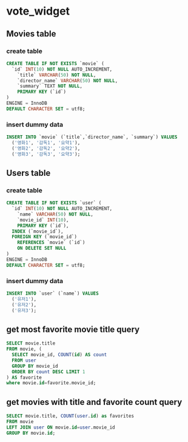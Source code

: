 # vote_widget

## Movies table

### create table

```sql
CREATE TABLE IF NOT EXISTS `movie` (
  `id` INT(10) NOT NULL AUTO_INCREMENT,
	`title` VARCHAR(50) NOT NULL,
	`director_name` VARCHAR(50) NOT NULL,
	`summary` TEXT NOT NULL,
	PRIMARY KEY (`id`)
)
ENGINE = InnoDB
DEFAULT CHARACTER SET = utf8;
```

### insert dummy data

```sql
INSERT INTO `movie` (`title`,`director_name`, `summary`) VALUES
  ('영화1', '감독1', '요약1'),
  ('영화2', '감독2', '요약2'),
  ('영화3', '감독3', '요약3');
```

## Users table

### create table

```sql
CREATE TABLE IF NOT EXISTS `user` (
  `id` INT(10) NOT NULL AUTO_INCREMENT,
	`name` VARCHAR(50) NOT NULL,
	`movie_id` INT(10),
	PRIMARY KEY (`id`),
  INDEX (`movie_id`),
  FOREIGN KEY (`movie_id`)
    REFERENCES `movie` (`id`)
    ON DELETE SET NULL
)
ENGINE = InnoDB
DEFAULT CHARACTER SET = utf8;
```

### insert dummy data

```sql
INSERT INTO `user` (`name`) VALUES
  ('유저1'),
  ('유저2'),
  ('유저3');
```

## get most favorite movie title query

```sql
SELECT movie.title
FROM movie, (
  SELECT movie_id, COUNT(id) AS count
  FROM user
  GROUP BY movie_id
  ORDER BY count DESC LIMIT 1
) AS favorite
where movie.id=favorite.movie_id;
```

## get movies with title and favorite count query

```sql
SELECT movie.title, COUNT(user.id) as favorites
FROM movie
LEFT JOIN user ON movie.id=user.movie_id
GROUP BY movie.id;
```
